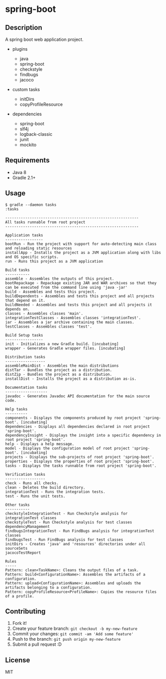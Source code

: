 # spring-boot

## Description

A spring boot web application project.

- plugins
  - java
  - spring-boot
  - checkstyle
  - findbugs
  - jacoco

- custom tasks
  - initDirs
  - copyProfileResource<ProfileName>

- dependencies
  - spring-boot
  - slf4j
  - logback-classic
  - junit
  - mockito

## Requirements

- Java 8
- Gradle 2.1+

## Usage

```
$ gradle --daemon tasks
:tasks

------------------------------------------------------------
All tasks runnable from root project
------------------------------------------------------------

Application tasks
-----------------
bootRun - Run the project with support for auto-detecting main class and reloading static resources
installApp - Installs the project as a JVM application along with libs and OS specific scripts.
run - Runs this project as a JVM application

Build tasks
-----------
assemble - Assembles the outputs of this project.
bootRepackage - Repackage existing JAR and WAR archives so that they can be executed from the command line using 'java -jar'
build - Assembles and tests this project.
buildDependents - Assembles and tests this project and all projects that depend on it.
buildNeeded - Assembles and tests this project and all projects it depends on.
classes - Assembles classes 'main'.
integrationTestClasses - Assembles classes 'integrationTest'.
jar - Assembles a jar archive containing the main classes.
testClasses - Assembles classes 'test'.

Build Setup tasks
-----------------
init - Initializes a new Gradle build. [incubating]
wrapper - Generates Gradle wrapper files. [incubating]

Distribution tasks
------------------
assembleMainDist - Assembles the main distributions
distTar - Bundles the project as a distribution.
distZip - Bundles the project as a distribution.
installDist - Installs the project as a distribution as-is.

Documentation tasks
-------------------
javadoc - Generates Javadoc API documentation for the main source code.

Help tasks
----------
components - Displays the components produced by root project 'spring-boot'. [incubating]
dependencies - Displays all dependencies declared in root project 'spring-boot'.
dependencyInsight - Displays the insight into a specific dependency in root project 'spring-boot'.
help - Displays a help message.
model - Displays the configuration model of root project 'spring-boot'. [incubating]
projects - Displays the sub-projects of root project 'spring-boot'.
properties - Displays the properties of root project 'spring-boot'.
tasks - Displays the tasks runnable from root project 'spring-boot'.

Verification tasks
------------------
check - Runs all checks.
clean - Deletes the build directory.
integrationTest - Runs the integration tests.
test - Runs the unit tests.

Other tasks
-----------
checkstyleIntegrationTest - Run Checkstyle analysis for integrationTest classes
checkstyleTest - Run Checkstyle analysis for test classes
dependencyManagement
findbugsIntegrationTest - Run FindBugs analysis for integrationTest classes
findbugsTest - Run FindBugs analysis for test classes
initDirs - Creates 'java' and 'resources' directories under all sourceSets
jacocoTestReport

Rules
-----
Pattern: clean<TaskName>: Cleans the output files of a task.
Pattern: build<ConfigurationName>: Assembles the artifacts of a configuration.
Pattern: upload<ConfigurationName>: Assembles and uploads the artifacts belonging to a configuration.
Pattern: copyProfileResource<ProfileName>: Copies the resource files of a profile.

```

## Contributing

1. Fork it!
2. Create your feature branch: `git checkout -b my-new-feature`
3. Commit your changes: `git commit -am 'Add some feature'`
4. Push to the branch: `git push origin my-new-feature`
5. Submit a pull request :D

## License

MIT
